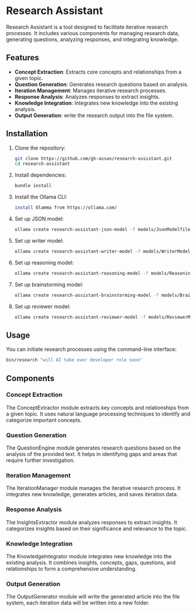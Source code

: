 # Research Assistant

 Research Assistant is a tool designed to facilitate iterative research processes. It includes various components for managing research data, generating questions, analyzing responses, and integrating knowledge.

## Features

- **Concept Extraction**: Extracts core concepts and relationships from a given topic.
- **Question Generation**: Generates research questions based on analysis.
- **Iteration Management**: Manages iterative research processes.
- **Response Analysis**: Analyzes responses to extract insights.
- **Knowledge Integration**: Integrates new knowledge into the existing analysis.
- **Output Generation**: write the research output into the file system.

## Installation

1. Clone the repository:
    ```sh
    git clone https://github.com/gh-assan/research-assistant.git
    cd research-assistant
    ```

2. Install dependencies:
    ```sh
    bundle install
    ```

3. Install the Ollama CLI:
    ```sh
    install Olamma from https://ollama.com/
    ```

4. Set up JSON model:
    ```sh
    ollama create research-assistant-json-model -f models/JsonModelfile
    ```

5. Set up writer model:
    ```sh
    ollama create research-assistant-writer-model -f models/WriterModelfile
    ```

6. Set up reasoning model:
    ```sh
    ollama create research-assistant-reasoning-model -f models/ReasoningModelfile
    ```
6. Set up brainstorming  model:
    ```sh
    ollama create research-assistant-brainstorming-model -f models/BrainstormingModelfile
    ```
7. Set up reviewer  model:
    ```sh
    ollama create research-assistant-reviewer-model -f models/ReviewerModelfile
    ```



## Usage

You can initiate research processes using the command-line interface:

```sh
bin/research "will AI take over developer role soon"
```

## Components

### Concept Extraction
The ConceptExtractor module extracts key concepts and relationships from a given topic. It uses natural language processing techniques to identify and categorize important concepts.

### Question Generation
The QuestionEngine module generates research questions based on the analysis of the provided text. It helps in identifying gaps and areas that require further investigation.

### Iteration Management
The IterationManager module manages the iterative research process. It integrates new knowledge, generates articles, and saves iteration data.

### Response Analysis
The InsightsExtractor module analyzes responses to extract insights. It categorizes insights based on their significance and relevance to the topic.

### Knowledge Integration
The KnowledgeIntegrator module integrates new knowledge into the existing analysis. It combines insights, concepts, gaps, questions, and relationships to form a comprehensive understanding.

### Output Generation
The OutputGenerator module will write the generated article into the file system, each iteration data will be written into a new folder.

